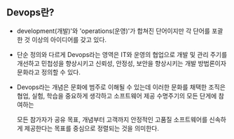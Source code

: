 ## Devops란?
- development(개발)'와 'operations(운영)'가 합쳐진 단어이지만 각 단어를 포괄한 것 이상의 아이디어를 갖고 있다.
- 단순 정의와 다르게 Devops라는 영역은 IT와 운영의 협업으로 개발 및 관리 주기를 개선하고 민첩성을 향상시키고 신뢰성, 안정성, 보안을 향상시키는 개발 방법론이자 문화라고 정의할 수 있다.
- Devops라는 개념은 문화에 범주로 이해될 수 있는데 이러한 문화를 채택한 조직은 협업, 실험, 학습을 중요하게 생각하고 소프트웨어 제공 수명주기의 모든 단게에 참여하는

  모든 참가자가 공유 목표, 개념부터 고객까지 안정적인 고품질 소프트웨어를 신속하게 제공한다는 목표를 중심으로 정렬되는 것을 의미한다.
